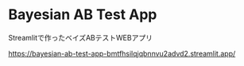# Bayesian AB Test App

Streamlitで作ったベイズABテストWEBアプリ

https://bayesian-ab-test-app-bmtfhsilqjqbnnvu2advd2.streamlit.app/
